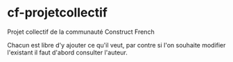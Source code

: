 # cf-projetcollectif
Projet collectif de la communauté Construct French

Chacun est libre d'y ajouter ce qu'il veut, par contre si l'on souhaite modifier l'existant il faut d'abord consulter l'auteur.
